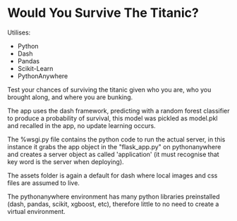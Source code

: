 # Would You Survive The Titanic?

Utilises:
- Python
- Dash
- Pandas
- Scikit-Learn
- PythonAnywhere

Test your chances of surviving the titanic given who you are, who you brought along, and where you are bunking.

The app uses the dash framework, predicting with a random forest classifier to produce a probability of survival, this model was pickled as model.pkl and recalled in the app, no update learning occurs.  

The %wsgi.py file contains the python code to run the actual server, in this instance it grabs the app object in the "flask_app.py" on pythonanywhere and creates a server object as called 'application' (it must recognise that key word is the server when deploying).

The assets folder is again a default for dash where local images and css files are assumed to live.

The pythonanywhere environment has many python libraries preinstalled (dash, pandas, scikit, xgboost, etc), therefore little to no need to create a virtual environment.
